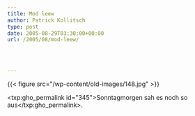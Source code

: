 ```yaml
---
title: Mod leew
author: Patrick Kollitsch
type: post
date: 2005-08-29T03:30:00+00:00
url: /2005/08/mod-leew/




---
```

{{< figure src="/wp-content/old-images/148.jpg" >}}

<txp:gho_permalink id="345">Sonntagmorgen sah es noch so aus</txp:gho_permalink>.